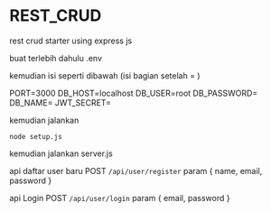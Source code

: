 # REST_CRUD
rest crud starter using express js

buat terlebih dahulu .env 

kemudian isi seperti dibawah (isi bagian setelah = )

PORT=3000
DB_HOST=localhost
DB_USER=root
DB_PASSWORD=
DB_NAME=
JWT_SECRET=

kemudian jalankan 

```node setup.js```

kemudian jalankan server.js

api daftar user baru
POST
``` /api/user/register ```
param {
    name,
    email,
    password
}

api Login
POST
``` /api/user/login ```
param {
    email,
    password
}